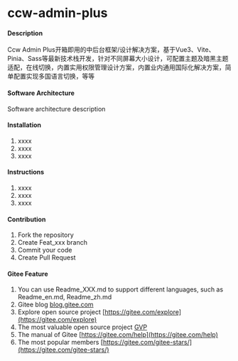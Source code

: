 # ccw-admin-plus

#### Description
Ccw Admin Plus开箱即用的中后台框架/设计解决方案，基于Vue3、Vite、Pinia、Sass等最新技术栈开发，针对不同屏幕大小设计，可配置主题及暗黑主题适配，在线切换，内置实用权限管理设计方案，内置业内通用国际化解决方案，简单配置实现多国语言切换，等等

#### Software Architecture
Software architecture description

#### Installation

1.  xxxx
2.  xxxx
3.  xxxx

#### Instructions

1.  xxxx
2.  xxxx
3.  xxxx

#### Contribution

1.  Fork the repository
2.  Create Feat_xxx branch
3.  Commit your code
4.  Create Pull Request


#### Gitee Feature

1.  You can use Readme\_XXX.md to support different languages, such as Readme\_en.md, Readme\_zh.md
2.  Gitee blog [blog.gitee.com](https://blog.gitee.com)
3.  Explore open source project [https://gitee.com/explore](https://gitee.com/explore)
4.  The most valuable open source project [GVP](https://gitee.com/gvp)
5.  The manual of Gitee [https://gitee.com/help](https://gitee.com/help)
6.  The most popular members  [https://gitee.com/gitee-stars/](https://gitee.com/gitee-stars/)
